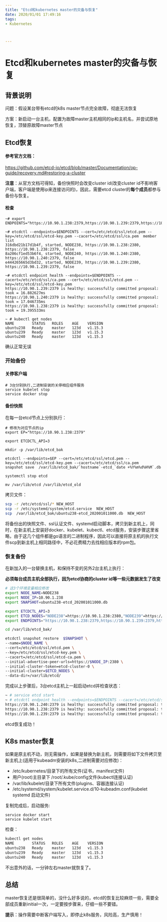 ```yaml
---
title: "Etcd和kubernetes master的灾备与恢复"
date: 2020/01/01 17:49:16
tags: 
- Kubernetes



---
```


# Etcd和kubernetes master的灾备与恢复

## 背景说明

问题：假设某台带有etcd的k8s master节点完全故障，彻底无法恢复

方案：新启动一台主机，配置为故障master主机相同的ip和主机名，并尝试原地恢复，顶替原故障master节点



## Etcd恢复

#### 参考官方文档：

https://github.com/etcd-io/etcd/blob/master/Documentation/op-guide/recovery.md#restoring-a-cluster

**注意**：从官方文档可得知，备份快照时会改变cluster id(改变cluster id不影响客户端，客户端是使用ip来连接访问的)，因此，需要etcd cluster的**每个成员**都参与备份与恢复。



####  检查

```shell
~# export ENDPOINTS="https://10.90.1.238:2379,https://10.90.1.239:2379,https://10.90.1.240:2379"

~# etcdctl --endpoints=$ENDPOINTS --cert=/etc/etcd/ssl/etcd.pem --key=/etc/etcd/ssl/etcd-key.pem --cacert=/etc/etcd/ssl/ca.pem  member list
316dbd21b17d1b4f, started, NODE238, https://10.90.1.238:2380, https://10.90.1.238:2379, false
8a206cf1ed53b6f4, started, NODE240, https://10.90.1.240:2380, https://10.90.1.240:2379, false
e444265665d3bd32, started, NODE239, https://10.90.1.239:2380, https://10.90.1.239:2379, false

~# etcdctl endpoint health --endpoints=$ENDPOINTS --cacert=/etc/etcd/ssl/ca.pem --cert=/etc/etcd/ssl/etcd.pem --key=/etc/etcd/ssl/etcd-key.pem
https://10.90.1.239:2379 is healthy: successfully committed proposal: took = 16.882627ms
https://10.90.1.240:2379 is healthy: successfully committed proposal: took = 17.046735ms
https://10.90.1.238:2379 is healthy: successfully committed proposal: took = 19.395533ms

~ # kubectl get nodes
NAME        STATUS   ROLES    AGE    VERSION
ubuntu238   Ready    master   123d   v1.15.3
ubuntu239   Ready    master   123d   v1.15.3
ubuntu240   Ready    master   123d   v1.15.3
```

确认正常无误

### 开始备份

#### 关停客户端

```shell
# 3台分别执行,二进制安装的关停相应组件服务
service kubelet stop
service docker stop
```

#### 备份快照

在每一台etcd节点上分别执行：

```shell
# 修改为对应节点的ip
export EP="https://10.90.1.238:2379"

export ETCDCTL_API=3

mkdir -p /var/lib/etcd_bak

etcdctl --endpoints=$EP --cert=/etc/etcd/ssl/etcd.pem --key=/etc/etcd/ssl/etcd-key.pem --cacert=/etc/etcd/ssl/ca.pem   snapshot save  /var/lib/etcd_bak/`hostname`-etcd_`date +%Y%m%d%H%M`.db

systemctl stop etcd

mv /var/lib/etcd /var/lib/etcd_old

```

拷贝文件：

```bash
scp -r /etc/etcd/ssl/* NEW_HOST
scp -r /etc/systemd/system/etcd.service  NEW_HOST
scp  /var/lib/etcd_bak/ubuntu238-etcd_202001011000.db  NEW_HOST
```



将备份出的快照文件、ssl认证文件、systemd启动脚本，拷贝到新主机上，同时，在新主机上安装好docker、kubelet、kubectl、etcd服务，安装步骤这里省略，由于这几个组件都是go语言的二进制程序，因此可以直接将原主机的执行文件scp到新主机上相同路径中，不必花费精力去找相应版本的rpm包。

### 恢复备份

在新加入的一台替换主机，和保持不变的另外2台主机上执行：

**必须每台成员主机全部执行，因为etcd协商的cluster id等一些元数据发生了改变**

```bash
# 这3个环境变量相应修改
export NODE_NAME=NODE238
export NODE_IP=10.90.1.238
export SNAPSHOT=ubuntu238-etcd_202001011000.db

export ETCDCTL_API=3
export ETCD_NODES="NODE238"=https://10.90.1.238:2380,"NODE239"=https://10.90.1.239:2380,"NODE240"=https://10.90.1.240:2380
export ENDPOINTS="https://10.90.1.238:2379,https://10.90.1.239:2379,https://10.90.1.240:2379"

cd /var/lib/etcd_bak/

etcdctl snapshot restore  $SNAPSHOT \
--name=$NODE_NAME \
--cert=/etc/etcd/ssl/etcd.pem \
--key=/etc/etcd/ssl/etcd-key.pem \
--cacert=/etc/etcd/ssl/etcd-ca.pem \
--initial-advertise-peer-urls=https://$NODE_IP:2380 \
--initial-cluster-token=etcd-cluster-0 \
--initial-cluster=$ETCD_NODES \
--data-dir=/var/lib/etcd/

```

完成以上步骤后，3台etcd主机上一起启动etcd并检查状态：

```bash
~ # service etcd start
~ # etcdctl endpoint health --endpoints=$ENDPOINTS --cacert=/etc/etcd/ssl/ca.pem --cert=/etc/etcd/ssl/etcd.pem --key=/etc/etcd/ssl/etcd-key.pem
https://10.90.1.240:2379 is healthy: successfully committed proposal: took = 16.112222ms
https://10.90.1.238:2379 is healthy: successfully committed proposal: took = 16.126138ms
https://10.90.1.239:2379 is healthy: successfully committed proposal: took = 17.345037ms
```

etcd恢复成功！

## K8s master恢复

如果是原主机不动，则无需操作，如果是替换为新主机，则需要将如下文件拷贝至新主机上(适用于kubeadm安装的k8s,二进制需要对应修改)：

- /etc/kubernetes/目录下的所有文件(证书，manifest文件)
- 用户(root)主目录下 /root/.kube/config文件(kubectl连接认证)
- /var/lib/kubelet/目录下所有文件(plugins、容器连接认证)
- /etc/systemd/system/kubelet.service.d/10-kubeadm.conf(kubelet systemd 启动文件)

复制完成后，启动服务:

```shell
service docker start
service kubelet start
```

检查：

```bash
kubectl get nodes
NAME        STATUS   ROLES    AGE    VERSION
ubuntu238   Ready    master   123d   v1.15.3
ubuntu239   Ready    master   123d   v1.15.3
ubuntu240   Ready    master   123d   v1.15.3
```

不出意外的话，一分钟左右master就恢复了。

## 总结

master恢复还是很简单的，没什么好多说的，etcd的恢复比较麻烦一些，需要全部成员重新initial一次，一定要按步骤来，仔细一些不要错。

**提示**：操作需要中断客户端写入，即停止k8s服务，风险高，生产慎用！